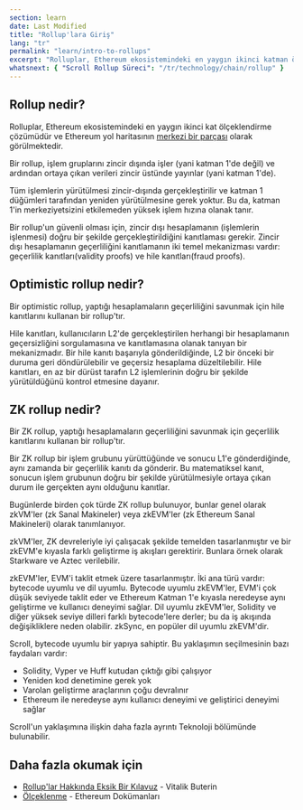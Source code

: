 ```yaml
---
section: learn
date: Last Modified
title: "Rollup'lara Giriş"
lang: "tr"
permalink: "learn/intro-to-rollups"
excerpt: "Rolluplar, Ethereum ekosistemindeki en yaygın ikinci katman ölçekleme çözümüdür."
whatsnext: { "Scroll Rollup Süreci": "/tr/technology/chain/rollup" }
---
```


## Rollup nedir?

Rolluplar, Ethereum ekosistemindeki en yaygın ikinci kat ölçeklendirme çözümüdür ve Ethereum yol haritasının [merkezi bir parçası](https://ethereum-magicians.org/t/a-rollup-centric-ethereum-roadmap/4698) olarak görülmektedir.

Bir rollup, işlem gruplarını zincir dışında işler (yani katman 1'de değil) ve ardından ortaya çıkan verileri zincir üstünde yayınlar (yani katman 1'de).

Tüm işlemlerin yürütülmesi zincir-dışında gerçekleştirilir ve katman 1 düğümleri tarafından yeniden yürütülmesine gerek yoktur. Bu da, katman 1'in merkeziyetsizini etkilemeden yüksek işlem hızına olanak tanır.

Bir rollup'un güvenli olması için, zincir dışı hesaplamanın (işlemlerin işlenmesi) doğru bir şekilde gerçekleştirildiğini kanıtlaması gerekir. Zincir dışı hesaplamanın geçerliliğini kanıtlamanın iki temel mekanizması vardır: geçerlilik kanıtları(validity proofs) ve hile kanıtları(fraud proofs).

## Optimistic rollup nedir?

Bir optimistic rollup, yaptığı hesaplamaların geçerliliğini savunmak için hile kanıtlarını kullanan bir rollup'tır.

Hile kanıtları, kullanıcıların L2'de gerçekleştirilen herhangi bir hesaplamanın geçersizliğini sorgulamasına ve kanıtlamasına olanak tanıyan bir mekanizmadır. Bir hile kanıtı başarıyla gönderildiğinde, L2 bir önceki bir duruma geri döndürülebilir ve geçersiz hesaplama düzeltilebilir. Hile kanıtları, en az bir dürüst tarafın L2 işlemlerinin doğru bir şekilde yürütüldüğünü kontrol etmesine dayanır.

## ZK rollup nedir?

Bir ZK rollup, yaptığı hesaplamaların geçerliliğini savunmak için geçerlilik kanıtlarını kullanan bir rollup'tır.

Bir ZK rollup bir işlem grubunu yürüttüğünde ve sonucu L1'e gönderdiğinde, aynı zamanda bir geçerlilik kanıtı da gönderir. Bu matematiksel kanıt, sonucun işlem grubunun doğru bir şekilde yürütülmesiyle ortaya çıkan durum ile gerçekten aynı olduğunu kanıtlar.

Bugünlerde birden çok türde ZK rollup bulunuyor, bunlar genel olarak zkVM'ler (zk Sanal Makineler) veya zkEVM'ler (zk Ethereum Sanal Makineleri) olarak tanımlanıyor.

zkVM'ler, ZK devreleriyle iyi çalışacak şekilde temelden tasarlanmıştır ve bir zkEVM'e kıyasla farklı geliştirme iş akışları gerektirir. Bunlara örnek olarak Starkware ve Aztec verilebilir.

zkEVM'ler, EVM'i taklit etmek üzere tasarlanmıştır. İki ana türü vardır: bytecode uyumlu ve dil uyumlu. Bytecode uyumlu zkEVM'ler, EVM'i çok düşük seviyede taklit eder ve Ethereum Katman 1'e kıyasla neredeyse aynı geliştirme ve kullanıcı deneyimi sağlar. Dil uyumlu zkEVM'ler, Solidity ve diğer yüksek seviye dilleri farklı bytecode'lere derler; bu da iş akışında değişikliklere neden olabilir. zkSync, en popüler dil uyumlu zkEVM'dir.

Scroll, bytecode uyumlu bir yapıya sahiptir. Bu yaklaşımın seçilmesinin bazı faydaları vardır:

- Solidity, Vyper ve Huff kutudan çıktığı gibi çalışıyor
- Yeniden kod denetimine gerek yok
- Varolan geliştirme araçlarının çoğu devralınır
- Ethereum ile neredeyse aynı kullanıcı deneyimi ve geliştirici deneyimi sağlar

Scroll'un yaklaşımına ilişkin daha fazla ayrıntı Teknoloji bölümünde bulunabilir.

## Daha fazla okumak için

- [Rollup'lar Hakkında Eksik Bir Kılavuz](https://vitalik.ca/general/2021/01/05/rollup.html) - Vitalik Buterin
- [Ölçeklenme](https://ethereum.org/en/developers/docs/scaling/) - Ethereum Dokümanları
